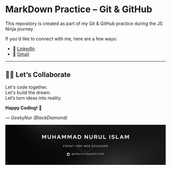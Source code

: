 # MarkDown Practice – Git & GitHub

This repository is created as part of my Git & GitHub practice during the JS Ninja journey.

If you'd like to connect with me, here are a few ways:

-   🔗 [LinkedIn](https://www.linkedin.com/in/geeky-nur/)
-   📧 [Gmail](mailto:geekynur@gmail.com)

---

## 👨‍💻 Let’s Collaborate

Let's code together.  
Let's build the dream.  
Let’s turn ideas into reality.

**Happy Coding!** 🚀

— _GeekyNur (BlackDiamond)_

[![](./banner.png)](https://www.linkedin.com/in/geeky-nur/)
